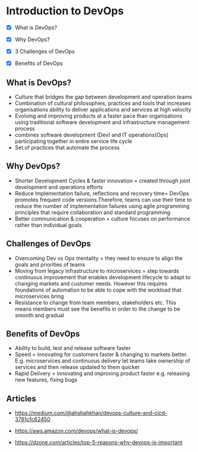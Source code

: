 # Introduction to DevOps
-[x] What is DevOps?
-[x] Why DevOps?
-[x] 3 Challenges of DevOps
-[x] Benefits of DevOps


## What is DevOps?
- Culture that bridges the gap between development and operation teams
- Combination of cultural philosophies, practices and tools that increases organisations ability to deliver applications and services at high velocity
- Evolving and improving products at a faster pace than organisations using traditional software development and infrastructure management process
- combines software development (Dev) and IT operations(Ops) participating together in entire service life cycle 
- Set of practices that automate the process 

## Why DevOps?
- Shorter Development Cycles & faster innovation = created through joint development and operations efforts
- Reduce Implementation failure, reflections and recovery time= DevOps promotes frequent code versions.Therefore, teams can use their time to reduce the number of implementation failures using agile programming principles that require collaboration and standard programming
- Better communication & cooperation = culture focuses on performance rather than individual goals

## Challenges of DevOps
- Overcoming Dev vs Ops mentality = they need to ensure to align the goals and priorities of teams
- Moving from legacy infrastructure to microservices = step towards continuous improvement that enables development lifecycle to adapt to changing markets and customer needs. However this requires foundations of automation to be able to cope with the workload that microservices bring
- Resistance to change from team members, stakeholders etc. This means members must see the benefits in order to the change to be smooth and gradual

## Benefits of DevOps
- Ability to build, test and release software faster
- Speed = innovating for customers faster & changing to markets better. E.g. microservices and continuous delivery let teams take ownership of services and then release updated to them quicker
- Rapid Delivery = innovating and improving product faster e.g. releasing new features, fixing bugs


## Articles
- https://medium.com/@ahshahkhan/devops-culture-and-cicd-3761cfc62450

- https://aws.amazon.com/devops/what-is-devops/

- https://dzone.com/articles/top-5-reasons-why-devops-is-important
